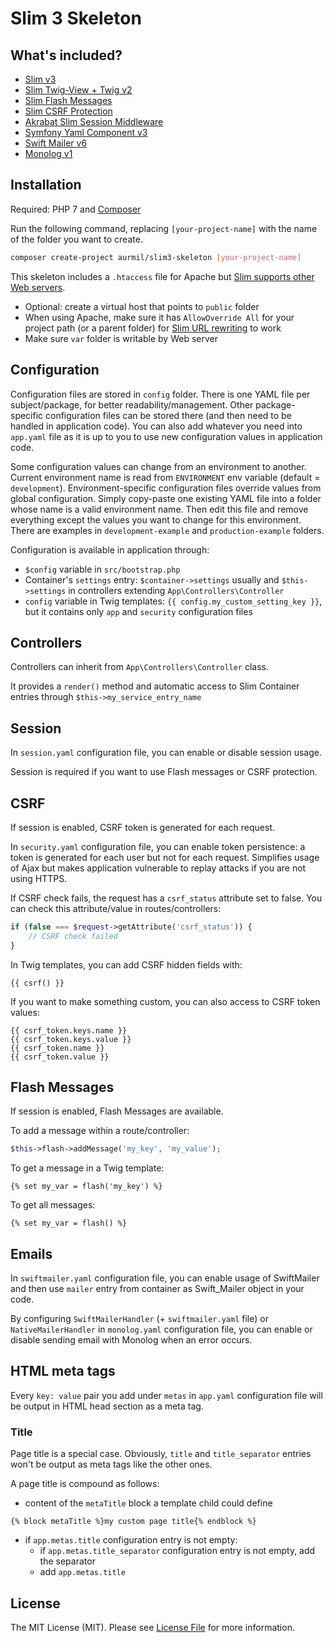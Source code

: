 # Slim 3 Skeleton

## What's included?

* [Slim v3](https://www.slimframework.com/)
* [Slim Twig-View + Twig v2](https://github.com/slimphp/Twig-View)
* [Slim Flash Messages](https://github.com/slimphp/Slim-Flash)
* [Slim CSRF Protection](https://github.com/slimphp/Slim-Csrf)
* [Akrabat Slim Session Middleware](https://github.com/akrabat/rka-slim-session-middleware)
* [Symfony Yaml Component v3](http://symfony.com/doc/current/components/yaml.html)
* [Swift Mailer v6](http://swiftmailer.org/)
* [Monolog v1](https://github.com/Seldaek/monolog)

## Installation

Required: PHP 7 and [Composer](https://getcomposer.org/doc/00-intro.md)

Run the following command, replacing `[your-project-name]` with the name of the folder you want to create.

```sh
composer create-project aurmil/slim3-skeleton [your-project-name]
```

This skeleton includes a `.htaccess` file for Apache but [Slim supports other Web servers](https://www.slimframework.com/docs/v3/start/web-servers.html).

* Optional: create a virtual host that points to `public` folder
* When using Apache, make sure it has `AllowOverride All` for your project path (or a parent folder) for [Slim URL rewriting](https://www.slimframework.com/docs/v3/start/web-servers.html) to work
* Make sure `var` folder is writable by Web server

## Configuration

Configuration files are stored in `config` folder. There is one YAML file per subject/package, for better readability/management. Other package-specific configuration files can be stored there (and then need to be handled in application code). You can also add whatever you need into `app.yaml` file as it is up to you to use new configuration values in application code.

Some configuration values can change from an environment to another. Current environment name is read from `ENVIRONMENT` env variable (default = `development`). Environment-specific configuration files override values from global configuration. Simply copy-paste one existing YAML file into a folder whose name is a valid environment name. Then edit this file and remove everything except the values you want to change for this environment. There are examples in `development-example` and `production-example` folders.

Configuration is available in application through:

* `$config` variable in `src/bootstrap.php`
* Container's `settings` entry: `$container->settings` usually and `$this->settings` in controllers extending `App\Controllers\Controller`
* `config` variable in Twig templates: `{{ config.my_custom_setting_key }}`, but it contains only `app` and `security` configuration files

## Controllers

Controllers can inherit from `App\Controllers\Controller` class.

It provides a `render()` method and automatic access to Slim Container entries through `$this->my_service_entry_name`

## Session

In `session.yaml` configuration file, you can enable or disable session usage.

Session is required if you want to use Flash messages or CSRF protection.

## CSRF

If session is enabled, CSRF token is generated for each request.

In `security.yaml` configuration file, you can enable token persistence: a token is generated for each user but not for each request. Simplifies usage of Ajax but makes application vulnerable to replay attacks if you are not using HTTPS.

If CSRF check fails, the request has a `csrf_status` attribute set to false. You can check this attribute/value in routes/controllers:

```php
if (false === $request->getAttribute('csrf_status')) {
    // CSRF check failed
}
```

In Twig templates, you can add CSRF hidden fields with:

```twig
{{ csrf() }}
```

If you want to make something custom, you can also access to CSRF token values:

```twig
{{ csrf_token.keys.name }}
{{ csrf_token.keys.value }}
{{ csrf_token.name }}
{{ csrf_token.value }}
```

## Flash Messages

If session is enabled, Flash Messages are available.

To add a message within a route/controller:

```php
$this->flash->addMessage('my_key', 'my_value');
```

To get a message in a Twig template:

```twig
{% set my_var = flash('my_key') %}
```

To get all messages:

```twig
{% set my_var = flash() %}
```

## Emails

In `swiftmailer.yaml` configuration file, you can enable usage of SwiftMailer and then use `mailer` entry from container as Swift_Mailer object in your code.

By configuring `SwiftMailerHandler` (+ `swiftmailer.yaml` file) or `NativeMailerHandler` in `monolog.yaml` configuration file, you can enable or disable sending email with Monolog when an error occurs.

## HTML meta tags

Every `key: value` pair you add under `metas` in `app.yaml` configuration file will be output in HTML head section as a meta tag.

### Title

Page title is a special case. Obviously, `title` and `title_separator` entries won't be output as meta tags like the other ones.

A page title is compound as follows:
* content of the `metaTitle` block a template child could define

```twig
{% block metaTitle %}my custom page title{% endblock %}
```

* if `app.metas.title` configuration entry is not empty:
    * if `app.metas.title_separator` configuration entry is not empty, add the separator
    * add `app.metas.title`

## License

The MIT License (MIT). Please see [License File](https://github.com/aurmil/slim3-skeleton/blob/master/LICENSE.md) for more information.
